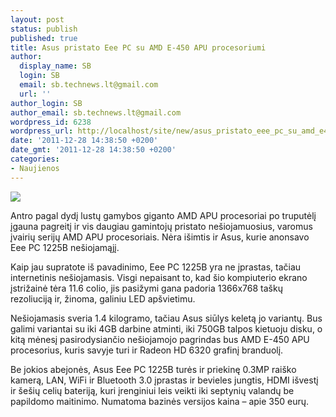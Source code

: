 ```yaml
---
layout: post
status: publish
published: true
title: Asus pristato Eee PC su AMD E-450 APU procesoriumi
author:
  display_name: SB
  login: SB
  email: sb.technews.lt@gmail.com
  url: ''
author_login: SB
author_email: sb.technews.lt@gmail.com
wordpress_id: 6238
wordpress_url: http://localhost/site/new/asus_pristato_eee_pc_su_amd_e450_apu_procesoriumi/
date: '2011-12-28 14:38:50 +0200'
date_gmt: '2011-12-28 14:38:50 +0200'
categories:
- Naujienos
---
```

<div class="imgright"><img src="http://technews.lt/upload/asus_eee_pc_1225b_03.jpg"  /></div>
<p>Antro pagal dydį lustų gamybos giganto AMD APU procesoriai po truputėlį įgauna pagreitį ir vis daugiau gamintojų pristato nešiojamuosius, varomus įvairių serijų AMD APU procesoriais. Nėra išimtis ir Asus, kurie anonsavo Eee PC 1225B nešiojamąjį.</p>
<p>Kaip jau supratote iš pavadinimo, Eee PC 1225B yra ne įprastas, tačiau internetinis nešiojamasis. Visgi nepaisant to, kad šio kompiuterio ekrano įstrižainė tėra 11.6 colio, jis pasižymi gana padoria 1366x768 taškų rezoliuciją ir, žinoma, galiniu LED apšvietimu.</p>
<p>Nešiojamasis sveria 1.4 kilogramo, tačiau Asus siūlys keletą jo variantų. Bus galimi variantai su iki 4GB darbine atminti, iki 750GB talpos kietuoju disku, o kitą mėnesį pasirodysiančio nešiojamojo pagrindas bus AMD E-450 APU procesorius, kuris savyje turi ir Radeon HD 6320 grafinį branduolį.</p>
<p>Be jokios abejonės, Asus Eee PC 1225B turės ir priekinę 0.3MP raiško kamerą, LAN, WiFi ir Bluetooth 3.0 įprastas ir bevieles jungtis, HDMI išvestį ir šešių celių bateriją, kuri įrenginiui leis veikti iki septynių valandų be papildomo maitinimo. Numatoma bazinės versijos kaina – apie 350 eurų.<br /></p>
